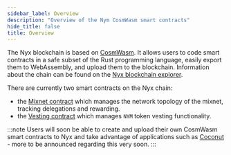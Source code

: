 ```yaml
---
sidebar_label: Overview
description: "Overview of the Nym CosmWasm smart contracts"
hide_title: false
title: Overview
---
```


The Nyx blockchain is based on [CosmWasm](https://cosmwasm.com/). It allows users to code smart contracts in a safe subset of the Rust programming language, easily export them to WebAssembly, and upload them to the blockchain. Information about the chain can be found on the [Nyx blockchain explorer](https://nym.explorers.guru/). 

There are currently two smart contracts on the Nyx chain: 
* the [Mixnet contract](/docs/next/smart-contracts/mixnet) which manages the network topology of the mixnet, tracking delegations and rewarding. 
* the [Vesting contract](/docs/next/smart-contracts/vesting) which manages `NYM` token vesting functionality.  

:::note
Users will soon be able to create and upload their own CosmWasm smart contracts to Nyx and take advantage of applications such as [Coconut](/docs/next/coconut) - more to be announced regarding this very soon.
:::
